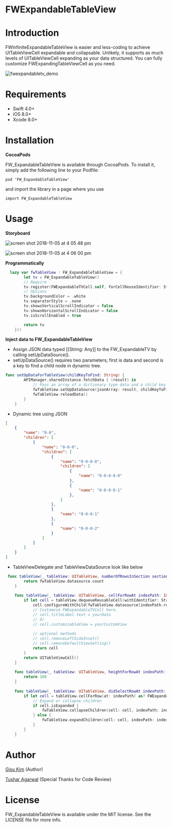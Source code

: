 # FWExpandableTableView

# Introduction
FWInfiniteExpandableTableView is easier and less-coding to achieve UITableViewCell expandable and collapsable. Unlikely, it supports as much levels of UITableViewCell expanding as your data structured. You can fully customize FWExpandingTableViewCell as you need.


![fwexpandabletv_demo](https://user-images.githubusercontent.com/16994445/48033026-87dd0200-e10e-11e8-9725-58e1cca5ed9e.gif)
# Requirements
 - Swift 4.0+
 - iOS 8.0+ 
 - Xcode 8.0+
# Installation

**CocoaPods**

FW_ExpandableTableView is available  through CocoaPods. To install it, simply add the following line to your Podfile:
```
pod 'FW_ExpandableTableView'
```
and import the library in a page where you use 
```
import FW_ExpandableTableView
```

# Usage
**Storyboard**

![screen shot 2018-11-05 at 4 05 48 pm](https://user-images.githubusercontent.com/16994445/48034570-ce355f80-e114-11e8-9bda-1255203396b8.jpg)

![screen shot 2018-11-05 at 4 06 00 pm](https://user-images.githubusercontent.com/16994445/48034592-e2795c80-e114-11e8-85d6-64dd2eafba2d.jpg)


**Programmatically**

```swift
  lazy var fwTableView : FW_ExpandableTableView = {
        let tv = FW_ExpandableTableView()
        // Require
        tv.register(FWExpandableTVCell.self, forCellReuseIdentifier: String(describing: FWExpandableTVCell.self))
        // Options
        tv.backgroundColor = .white
        tv.separatorStyle = .none
        tv.showsVerticalScrollIndicator = false
        tv.showsHorizontalScrollIndicator = false
        tv.isScrollEnabled = true

        return tv
    }()
```

**Inject data to FW_ExpandableTableView**

- Assign JSON data typed [[String: Any]] to the FW_ExpandableTV by calling setUpDataSource().
- setUpDataSource() requires two parameters; first is data and second is a key to find a child node in dynamic tree.
```swift
func setUpDataForTableView(childKeyToFind: String) {
        APIManager.sharedInstance.fetchData { (result) in
            // Pass an array of a dictionary type data and a child key to find child node data in data structure.
            fwTableView.setUpDataSource(jsonArray: result, childKeyToFind: childKeyToFind)
            fwTableView.reloadData()
        }
    }
```
- Dynamic tree using JSON 
```json
[
	{
		"name": "0-0",
		"children": [
			{
				"name": "0-0-0",
				"children": [
					{
						"name": "0-0-0-0",
						"children": [
							{
								"name": "0-0-0-0-0"
							},
							{
								"name": "0-0-0-0-1"
							},
						]	
					},
					{
						"name": "0-0-0-1"
					},
					{
						"name": "0-0-0-2"
					}
				]	
			}
		]
	}
]

```
- TableViewDelegate and TableViewDataSource look like below

```swift
 func tableView(_ tableView: UITableView, numberOfRowsInSection section: Int) -> Int {
        return fwTableView.datasource.count
    }
    
    func tableView(_ tableView: UITableView, cellForRowAt indexPath: IndexPath) -> UITableViewCell {
        if let cell = tableView.dequeueReusableCell(withIdentifier: String(describing: FWExpandableTVCell.self), for: indexPath) as? FWExpandableTVCell {
            cell.configureWithChild(fwTableView.datasource[indexPath.row])
            // Customzie FWExpandableTVCell here.
            // cell.titleLabel.text = yourData
            // Or
            // cell.customizableView = yourCustomView
            
            // optional methods
            // cell.removeLeftSideInset()
            // cell.removeDefaultViewSetting()
            return cell
        }
        return UITableViewCell()
    }
    
    func tableView(_ tableView: UITableView, heightForRowAt indexPath: IndexPath) -> CGFloat {
        return 100
    }
    
    func tableView(_ tableView: UITableView, didSelectRowAt indexPath: IndexPath) {
        if let cell = tableView.cellForRow(at: indexPath) as? FWExpandableTVCell, cell.isExpandable {
            // Expand or collapse children
            if cell.isExpanded {
                fwTableView.collapseChildren(cell: cell, indexPath: indexPath)
            } else {
                fwTableView.expandChildren(cell: cell, indexPath: indexPath)
            }
        }
    }
```



# Author
 [Gisu Kim](https://www.linkedin.com/in/gisu-kim-b162a0127/) (Author)
 
 [Tushar Agarwal](https://www.linkedin.com/in/tusharagarwal10/) (Special Thanks for Code Review)
# License
FW_ExpandableTableView is available under the MIT license. See the LICENSE file for more info.
